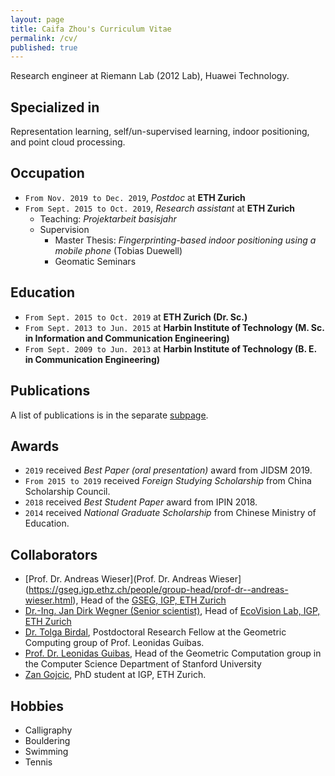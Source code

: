 ```yaml
---
layout: page
title: Caifa Zhou's Curriculum Vitae
permalink: /cv/
published: true
---
```


Research engineer at Riemann Lab (2012 Lab), Huawei Technology.

## Specialized in
Representation learning, self/un-supervised learning, indoor positioning, and point cloud processing.

## Occupation
- `From Nov. 2019 to Dec. 2019`, *Postdoc* at **ETH Zurich**
- `From Sept. 2015 to Oct. 2019`, *Research assistant* at **ETH Zurich**
  - Teaching: *Projektarbeit basisjahr*
  - Supervision
    - Master Thesis: *Fingerprinting-based indoor positioning using a mobile phone* (Tobias Duewell)
    - Geomatic Seminars

## Education
- `From Sept. 2015 to Oct. 2019` at __ETH Zurich (Dr. Sc.)__
- `From Sept. 2013 to Jun. 2015` at __Harbin Institute of Technology (M. Sc. in Information and Communication Engineering)__
- `From Sept. 2009 to Jun. 2013` at __Harbin Institute of Technology (B. E. in Communication Engineering)__

## Publications
A list of publications is in the separate [subpage](https://caifazhou.github.io/publications/).

## Awards
- `2019` received *Best Paper (oral presentation)* award from JIDSM 2019.
- `From 2015 to 2019` received *Foreign Studying Scholarship* from China Scholarship Council.
- `2018` received *Best Student Paper* award from IPIN 2018.
- `2014` received *National Graduate Scholarship* from Chinese Ministry of Education.

## Collaborators
- [Prof. Dr. Andreas Wieser](Prof. Dr. Andreas Wieser](https://gseg.igp.ethz.ch/people/group-head/prof-dr--andreas-wieser.html), Head of the [GSEG, IGP, ETH Zurich](https://gseg.igp.ethz.ch)
- [Dr.-Ing. Jan Dirk Wegner (Senior scientist)](https://prs.igp.ethz.ch/content/specialinterest/baug/institute-igp/photogrammetry-and-remote-sensing/en/group/people/person-detail.html?persid=186562), Head of [EcoVision Lab, IGP, ETH Zurich](https://prs.igp.ethz.ch/ecovision.html)
- [Dr. Tolga Birdal](https://profiles.stanford.edu/tolga-birdal), Postdoctoral Research Fellow at the Geometric Computing group of Prof. Leonidas Guibas.
- [Prof. Dr. Leonidas Guibas](https://profiles.stanford.edu/leonidas-guibas), Head of the Geometric Computation group in the Computer Science Department of Stanford University
- [Zan Gojcic](https://zgojcic.github.io), PhD student at IGP, ETH Zurich.

## Hobbies
- Calligraphy
- Bouldering
- Swimming
- Tennis
